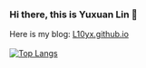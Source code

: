 ### Hi there, this is Yuxuan Lin 👋
Here is my blog: [L10yx.github.io](https://l10yx.github.io) <br><br>
[![Top Langs](https://github-readme-stats.vercel.app/api/top-langs/?username=L10yx&hide=Roff&hide=C++&layout=compact)](https://github.com/anuraghazra/github-readme-stats)
<!--
**L10yx/L10yx** is a ✨ _special_ ✨ repository because its `README.md` (this file) appears on your GitHub profile.

Here are some ideas to get you started:

- 🔭 I’m currently working on ...
- 🌱 I’m currently learning ...
- 👯 I’m looking to collaborate on ...
- 🤔 I’m looking for help with ...
- 💬 Ask me about ...
- 📫 How to reach me: ...
- 😄 Pronouns: ...
- ⚡ Fun fact: ...
-->
